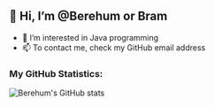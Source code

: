 ## 👋 Hi, I’m @Berehum or Bram
- 👀 I’m interested in Java programming
- 📫 To contact me, check my GitHub email address



### My GitHub Statistics:
![Berehum's GitHub stats](https://github-readme-stats.vercel.app/api?username=Berehum&count_private=true&theme=great-gatsby&show-icons=true)


